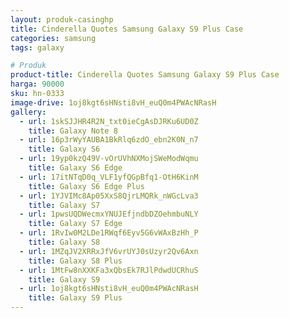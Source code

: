 ```yaml
---
layout: produk-casinghp
title: Cinderella Quotes Samsung Galaxy S9 Plus Case
categories: samsung
tags: galaxy

# Produk
product-title: Cinderella Quotes Samsung Galaxy S9 Plus Case
harga: 90000
sku: hn-0333
image-drive: 1oj8kgt6sHNsti8vH_euQ0m4PWAcNRasH
gallery:
  - url: 1skSJJHR4R2N_txt0ieCgAsDJRKu6UD0Z
    title: Galaxy Note 8
  - url: 16p3rWyYAUBA1BkRlq6zdO_ebn2K0N_n7
    title: Galaxy S6
  - url: 19yp0kzQ49V-vOrUVhNXMojSWeModWqmu
    title: Galaxy S6 Edge
  - url: 17itNTqD0q_VLF1yfQGpBfq1-OtH6KinM
    title: Galaxy S6 Edge Plus
  - url: 1YJVIMc8Ap05XxS8QjrLMQRk_nWGcLva3
    title: Galaxy S7
  - url: 1pwsUQDWecmxYNUJEfjndbDZOehmbuNLY
    title: Galaxy S7 Edge
  - url: 1RvIw0M2LDe1RWqf6Eyv5G6vWAxBzHh_P
    title: Galaxy S8
  - url: 1MZqJV2XRRxJfV6vrUYJ0sUzyr2Qv6Axn
    title: Galaxy S8 Plus
  - url: 1MtFw8nXXKFa3xQbsEk7RJlPdwdUCRhuS
    title: Galaxy S9
  - url: 1oj8kgt6sHNsti8vH_euQ0m4PWAcNRasH
    title: Galaxy S9 Plus
---
```

